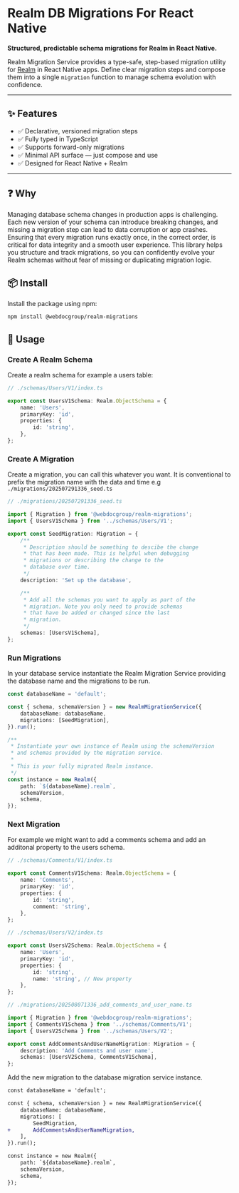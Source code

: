 # Realm DB Migrations For React Native

**Structured, predictable schema migrations for Realm in React Native.**

Realm Migration Service provides a type-safe, step-based migration utility for [Realm](https://www.mongodb.com/docs/atlas/device-sdks/sdk/react-native/) in React Native apps. Define clear migration steps and compose them into a single `migration` function to manage schema evolution with confidence.

---

## ✨ Features

- ✅ Declarative, versioned migration steps
- ✅ Fully typed in TypeScript
- ✅ Supports forward-only migrations
- ✅ Minimal API surface — just compose and use
- ✅ Designed for React Native + Realm

---

## ❓ Why

Managing database schema changes in production apps is challenging. Each new version of your schema can introduce breaking changes, and missing a migration step can lead to data corruption or app crashes. Ensuring that every migration runs exactly once, in the correct order, is critical for data integrity and a smooth user experience. This library helps you structure and track migrations, so you can confidently evolve your Realm schemas without fear of missing or duplicating migration logic.

## 📦 Install

Install the package using npm:

```sh
npm install @webdocgroup/realm-migrations
```

## 🚀 Usage

### Create A Realm Schema

Create a realm schema for example a users table:

```ts
// ./schemas/Users/V1/index.ts

export const UsersV1Schema: Realm.ObjectSchema = {
    name: 'Users',
    primaryKey: 'id',
    properties: {
        id: 'string',
    },
};
```

### Create A Migration

Create a migration, you can call this whatever you want. It is conventional to prefix the migration name with the data and time e.g `./migrations/202507291336_seed.ts`

```ts
// ./migrations/202507291336_seed.ts

import { Migration } from '@webdocgroup/realm-migrations';
import { UsersV1Schema } from '../schemas/Users/V1';

export const SeedMigration: Migration = {
    /**
     * Description should be something to descibe the change
     * that has been made. This is helpful when debugging
     * migrations or describing the change to the
     * database over time.
     */
    description: 'Set up the database',

    /**
     * Add all the schemas you want to apply as part of the
     * migration. Note you only need to provide schemas
     * that have be added or changed since the last
     * migration.
     */
    schemas: [UsersV1Schema],
};
```

### Run Migrations

In your database service instantiate the Realm Migration Service providing the database name and the migrations to be run.

```ts
const databaseName = 'default';

const { schema, schemaVersion } = new RealmMigrationService({
    databaseName: databaseName,
    migrations: [SeedMigration],
}).run();

/**
 * Instantiate your own instance of Realm using the schemaVersion
 * and schemas provided by the migration service.
 *
 * This is your fully migrated Realm instance.
 */
const instance = new Realm({
    path: `${databaseName}.realm`,
    schemaVersion,
    schema,
});
```

### Next Migration

For example we might want to add a comments schema and add an additonal property to the users schema.

```ts
// ./schemas/Comments/V1/index.ts

export const CommentsV1Schema: Realm.ObjectSchema = {
    name: 'Comments',
    primaryKey: 'id',
    properties: {
        id: 'string',
        comment: 'string',
    },
};
```

```ts
// ./schemas/Users/V2/index.ts

export const UsersV2Schema: Realm.ObjectSchema = {
    name: 'Users',
    primaryKey: 'id',
    properties: {
        id: 'string',
        name: 'string', // New property
    },
};
```

```ts
// ./migrations/202508071336_add_comments_and_user_name.ts

import { Migration } from '@webdocgroup/realm-migrations';
import { CommentsV1Schema } from '../schemas/Comments/V1';
import { UsersV2Schema } from '../schemas/Users/V2';

export const AddCommentsAndUserNameMigration: Migration = {
    description: 'Add Comments and user name',
    schemas: [UsersV2Schema, CommentsV1Schema],
};
```

Add the new migration to the database migration service instance.

```diff
const databaseName = 'default';

const { schema, schemaVersion } = new RealmMigrationService({
    databaseName: databaseName,
    migrations: [
        SeedMigration,
+       AddCommentsAndUserNameMigration,
    ],
}).run();

const instance = new Realm({
    path: `${databaseName}.realm`,
    schemaVersion,
    schema,
});
```
